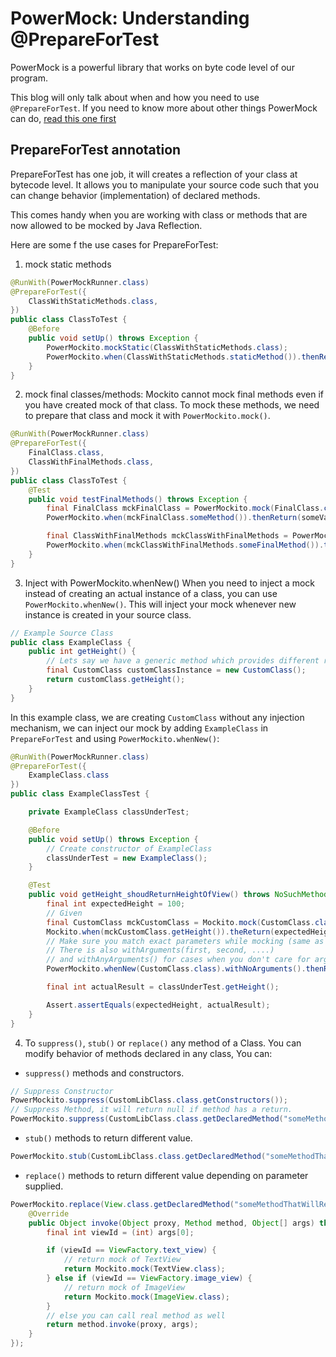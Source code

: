 # PowerMock: Understanding @PrepareForTest

PowerMock is a powerful library that works on byte code level of our program.

This blog will only talk about when and how you need to use `@PrepareForTest`. If you need to know more about other things PowerMock can do, [read this one first](https://blog.tejpratapsingh.com/powermock-cheatsheet-tldr-and-tips-cl9cvkr9q000h09l685g2dqhe)

## PrepareForTest annotation

PrepareForTest has one job, it will creates a reflection of your class at bytecode level. It allows you to manipulate your source code such that you can change behavior (implementation) of declared methods.

This comes handy when you are working with class or methods that are now allowed to be mocked by Java Reflection.

Here are some f the use cases for PrepareForTest:
1. mock static methods
```Java
@RunWith(PowerMockRunner.class)
@PrepareForTest({
	ClassWithStaticMethods.class,
})
public class ClassToTest {
    @Before
    public void setUp() throws Exception {
		PowerMockito.mockStatic(ClassWithStaticMethods.class);
		PowerMockito.when(ClassWithStaticMethods.staticMethod()).thenReturn(someValue);
    }
}
```
2. mock final classes/methods:
Mockito cannot mock final methods even if you have created mock of that class. To mock these methods, we need to prepare that class and mock it with `PowerMockito.mock()`.
```Java
@RunWith(PowerMockRunner.class)
@PrepareForTest({
	FinalClass.class,
	ClassWithFinalMethods.class,
})
public class ClassToTest {
    @Test
    public void testFinalMethods() throws Exception {
		final FinalClass mckFinalClass = PowerMockito.mock(FinalClass.class);
		PowerMockito.when(mckFinalClass.someMethod()).thenReturn(someValue);

		final ClassWithFinalMethods mckClassWithFinalMethods = PowerMockito.mock(ClassWithFinalMethods.class);
		PowerMockito.when(mckClassWithFinalMethods.someFinalMethod()).thenReturn(someValue);
    }
}
```
3. Inject with PowerMockito.whenNew()
When you need to inject a mock instead of creating an actual instance of a class, you can use `PowerMockito.whenNew()`. This will inject your mock whenever new instance is created in your source class.
```Java
// Example Source Class
public class ExampleClass {
    public int getHeight() {
        // Lets say we have a generic method which provides different result base on the provided id
        final CustomClass customClassInstance = new CustomClass();
        return customClass.getHeight();
    }
}
```
In this example class, we are creating `CustomClass` without any injection mechanism, we can inject our mock by adding `ExampleClass` in `PrepareForTest` and using `PowerMockito.whenNew()`:
```Java
@RunWith(PowerMockRunner.class)
@PrepareForTest({
    ExampleClass.class
})
public class ExampleClassTest {

    private ExampleClass classUnderTest;

    @Before
    public void setUp() throws Exception {
        // Create constructor of ExampleClass
        classUnderTest = new ExampleClass();
    }

    @Test
    public void getHeight_shoudReturnHeightOfView() throws NoSuchMethodException {
        final int expectedHeight = 100;
        // Given
        final CustomClass mckCustomClass = Mockito.mock(CustomClass.class);
        Mockito.when(mckCustomClass.getHeight()).theReturn(expectedHeight);
        // Make sure you match exact parameters while mocking (same as we do for Mockito.mock statements).
        // There is also withArguments(first, second, ....)
        // and withAnyArguments() for cases when you don't care for arguments passed.
        PowerMockito.whenNew(CustomClass.class).withNoArguments().thenReturn(mckCustomClass);

        final int actualResult = classUnderTest.getHeight();

        Assert.assertEquals(expectedHeight, actualResult);
    }
}
```
4. To `suppress()`, `stub()` or `replace()` any method of a Class.
You can modify behavior of methods declared in any class, You can:
- `suppress()` methods and constructors.
```Java
// Suppress Constructor
PowerMockito.suppress(CustomLibClass.class.getConstructors());
// Suppress Method, it will return null if method has a return.
PowerMockito.suppress(CustomLibClass.class.getDeclaredMethod("someMethod"));
```
- `stub()` methods to return different value.
```Java
PowerMockito.stub(CustomLibClass.class.getDeclaredMethod("someMethodThatOnlyWorksOnRumtime")).toReturn(2);
```
- `replace()` methods to return different value depending on parameter supplied.
```Java
PowerMockito.replace(View.class.getDeclaredMethod("someMethodThatWillReturnDifferentValue", int.class)).with(new InvocationHandler() {
	@Override
	public Object invoke(Object proxy, Method method, Object[] args) throws Throwable {
		final int viewId = (int) args[0];

		if (viewId == ViewFactory.text_view) {
			// return mock of TextView
			return Mockito.mock(TextView.class);
		} else if (viewId == ViewFactory.image_view) {
			// return mock of ImageView
			return Mockito.mock(ImageView.class);
		}
		// else you can call real method as well
		return method.invoke(proxy, args);
	}
});
```